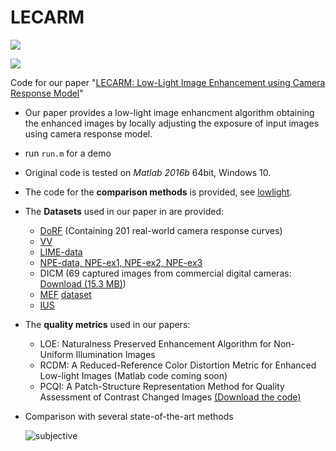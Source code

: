 # LECARM

![](https://img.shields.io/badge/MATLAB-R2016b-green.svg) 

![](https://img.shields.io/badge/OS-Win10-green.svg) 

Code for our paper "[LECARM: Low-Light Image Enhancement using Camera Response Model](https://ieeexplore.ieee.org/document/8340778/)"

* Our paper provides a low-light image enhancment algorithm obtaining the enhanced images by locally adjusting the exposure of input images using camera response model.

* run `run.m` for a demo

* Original code is tested on *Matlab 2016b* 64bit, Windows 10.

* The code for the **comparison methods** is provided, see [lowlight](https://github.com/baidut/BIMEF/tree/master/lowlight).

* The **Datasets** used in our paper in are provided:

  * [DoRF](http://www.cs.columbia.edu/CAVE/software/softlib/dorf.php) (Containing 201 real-world camera response curves)
  * [VV](https://sites.google.com/site/vonikakis/datasets) 
  * [LIME-data](https://sites.google.com/view/xjguo/lime)
  * [NPE-data, NPE-ex1, NPE-ex2, NPE-ex3](http://blog.sina.com.cn/s/blog_a0a06f190101cvon.html)
  * DICM  (69 captured images from commercial digital cameras: [Download (15.3 MB)](http://mcl.korea.ac.kr/projects/LDR/LDR_TEST_IMAGES_DICM.zip))
  * [MEF](https://ece.uwaterloo.ca/~k29ma/)  [dataset](http://ivc.uwaterloo.ca/database/MEF/MEF-Database.php)
  * [IUS](http://projects.ius.edu.ba/ComputerGraphics/HDR/Eurographics/eurographics.html)

* The **quality metrics** used in our papers:

  * LOE: Naturalness Preserved Enhancement Algorithm for Non-Uniform Illumination Images
  * RCDM: A Reduced-Reference Color Distortion Metric for Enhanced Low-light Images (Matlab code coming soon)
  * PCQI: A Patch-Structure Representation Method for Quality Assessment of Contrast Changed Images [ (Download the code)](https://ece.uwaterloo.ca/~k29ma/)

* Comparison with several state-of-the-art methods

  ![subjective](subjective.png)


